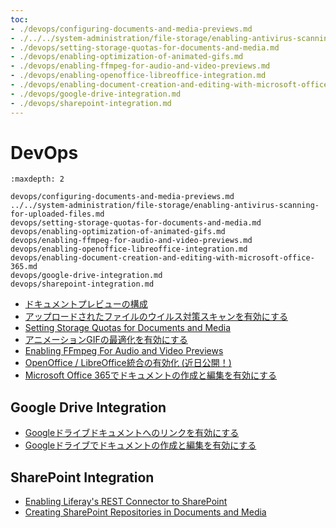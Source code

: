 ```yaml
---
toc:
- ./devops/configuring-documents-and-media-previews.md
- ./../../system-administration/file-storage/enabling-antivirus-scanning-for-uploaded-files.md
- ./devops/setting-storage-quotas-for-documents-and-media.md
- ./devops/enabling-optimization-of-animated-gifs.md
- ./devops/enabling-ffmpeg-for-audio-and-video-previews.md
- ./devops/enabling-openoffice-libreoffice-integration.md
- ./devops/enabling-document-creation-and-editing-with-microsoft-office-365.md
- ./devops/google-drive-integration.md
- ./devops/sharepoint-integration.md
---
```

# DevOps

```{toctree}
:maxdepth: 2

devops/configuring-documents-and-media-previews.md
../../system-administration/file-storage/enabling-antivirus-scanning-for-uploaded-files.md
devops/setting-storage-quotas-for-documents-and-media.md
devops/enabling-optimization-of-animated-gifs.md
devops/enabling-ffmpeg-for-audio-and-video-previews.md
devops/enabling-openoffice-libreoffice-integration.md
devops/enabling-document-creation-and-editing-with-microsoft-office-365.md
devops/google-drive-integration.md
devops/sharepoint-integration.md
```

- [ドキュメントプレビューの構成](./devops/configuring-documents-and-media-previews.md)
- [アップロードされたファイルのウイルス対策スキャンを有効にする](../../system-administration/file-storage/enabling-antivirus-scanning-for-uploaded-files.md)
- [Setting Storage Quotas for Documents and Media](./devops/setting-storage-quotas-for-documents-and-media.md)
- [アニメーションGIFの最適化を有効にする](./devops/enabling-optimization-of-animated-gifs.md)
- [Enabling FFmpeg For Audio and Video Previews](./devops/enabling-ffmpeg-for-audio-and-video-previews.md)
- [OpenOffice / LibreOffice統合の有効化 (近日公開！)](./devops/enabling-openoffice-libreoffice-integration.md)
- [Microsoft Office 365でドキュメントの作成と編集を有効にする](./devops/enabling-document-creation-and-editing-with-microsoft-office-365.md)

<a name="google-drive-integration" />

## Google Drive Integration

- [Googleドライブドキュメントへのリンクを有効にする](./devops/google-drive-integration/enabling-links-to-google-drive-documents.md)
- [Googleドライブでドキュメントの作成と編集を有効にする](./devops/google-drive-integration/enabling-document-creation-and-editing-with-google-drive.md)

<a name="sharepoint-integration" />

## SharePoint Integration

- [Enabling Liferay's REST Connector to SharePoint](./devops/sharepoint-integration/enabling-liferays-rest-connector-to-sharepoint.md)
- [Creating SharePoint Repositories in Documents and Media](./devops/sharepoint-integration/creating-sharepoint-repositories-in-documents-and-media.md)
